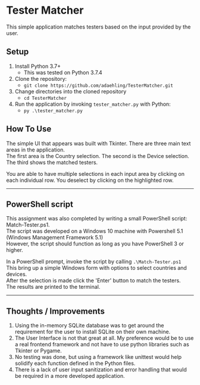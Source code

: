 # Tester Matcher #

This simple application matches testers based on the input provided by the user.  

## Setup ##
1. Install Python 3.7+
    - This was tested on Python 3.7.4
2. Clone the repository:
    - ```git clone https://github.com/adaehling/TesterMatcher.git```
3. Change directories into the cloned repository
    - ```cd TesterMatcher```
4. Run the application by invoking ```tester_matcher.py``` with Python:
    - ```py .\tester_matcher.py```

## How To Use ##
The simple UI that appears was built with Tkinter. There are three main text areas in the application.  
The first area is the Country selection. The second is the Device selection. The third shows the matched testers.  

You are able to have multiple selections in each input area by clicking on each individual row. You deselect by clicking on the highlighted row.  

---

## PowerShell script ##
This assignment was also completed by writing a small PowerShell script: Match-Tester.ps1.  
The script was developed on a Windows 10 machine with Powershell 5.1 (Windows Management Framework 5.1)  
However, the script should function as long as you have PowerShell 3 or higher. 

In a PowerShell prompt, invoke the script by calling ```.\Match-Tester.ps1```  
This bring up a simple Windows form with options to select countries and devices.  
After the selection is made click the 'Enter' button to match the testers.  
The results are printed to the terminal.

---

## Thoughts / Improvements ##
1. Using the in-memory SQLite database was to get around the requirement for the user to install SQLite on their own machine. 
2. The User Interface is not that great at all. My preference would be to use a real frontend framework and not have to use python libraries such as Tkinter or Pygame.
3. No testing was done, but using a framework like unittest would help solidify each function defined in the Python files.
4. There is a lack of user input sanitization and error handling that would be required in a more developed application.